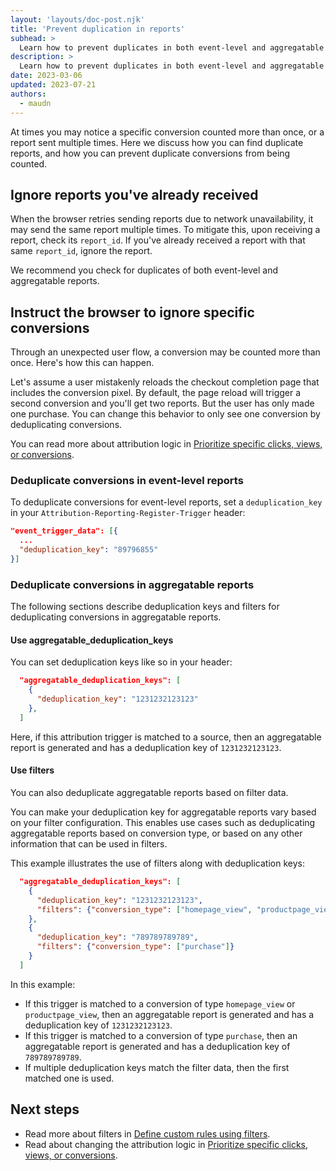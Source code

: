 ```yaml
---
layout: 'layouts/doc-post.njk'
title: 'Prevent duplication in reports'
subhead: >
  Learn how to prevent duplicates in both event-level and aggregatable reports.
description: >
  Learn how to prevent duplicates in both event-level and aggregatable reports.
date: 2023-03-06
updated: 2023-07-21
authors:
  - maudn
---
```


At times you may notice a specific conversion counted more than once, or a report sent multiple times. Here we discuss how you can find duplicate reports, and how you can prevent duplicate conversions from being counted.

## Ignore reports you've already received

When the browser retries sending reports due to network unavailability, it may send the same report multiple times.
To mitigate this, upon receiving a report, check its `report_id`. If you've already received a report with that same `report_id`, ignore the report.

We recommend you check for duplicates of both event-level and aggregatable reports.

##  Instruct the browser to ignore specific conversions

Through an unexpected user flow, a conversion may be counted more than once. Here's how this can happen.

Let's assume a user mistakenly reloads the checkout completion page that includes the conversion pixel. By default, the page reload will trigger a second conversion and you'll get two reports.
But the user has only made one purchase. You can change this behavior to only see one conversion by deduplicating conversions.

You can read more about attribution logic in [Prioritize specific clicks, views, or conversions](/docs/privacy-sandbox/attribution-reporting/change-attribution-logic/).

### Deduplicate conversions in event-level reports

To deduplicate conversions for event-level reports, set a `deduplication_key` in your `Attribution-Reporting-Register-Trigger` header: 

```json
"event_trigger_data": [{
  ...
  "deduplication_key": "89796855"
}]
```

### Deduplicate conversions in aggregatable reports

The following sections describe deduplication keys and filters for deduplicating conversions in aggregatable reports.

#### Use aggregatable_deduplication_keys

You can set deduplication keys like so in your header:

```json
  "aggregatable_deduplication_keys": [
    {
      "deduplication_key": "1231232123123"
    },
  ]
```

Here, if this attribution trigger is matched to a source, then an aggregatable report is generated and has a deduplication key of `1231232123123`.

#### Use filters

You can also deduplicate aggregatable reports based on filter data.

You can make your deduplication key for aggregatable reports vary based on your filter configuration. This enables use cases such as deduplicating aggregatable reports based on conversion type, or based on any other information that can be used in filters.

This example illustrates the use of filters along with deduplication keys:

```json
  "aggregatable_deduplication_keys": [
    {
      "deduplication_key": "1231232123123",
      "filters": {"conversion_type": ["homepage_view", "productpage_view"]}
    },
    {
      "deduplication_key": "789789789789",
      "filters": {"conversion_type": ["purchase"]}
    }
  ]
```
In this example:

* If this trigger is matched to a conversion of type `homepage_view` or `productpage_view`, then an aggregatable report is generated and has a deduplication key of `1231232123123`.
* If this trigger is matched to a conversion of type `purchase`, then an aggregatable report is generated and has a deduplication key of `789789789789`.
* If multiple deduplication keys match the filter data, then the first matched one is used.

## Next steps

* Read more about filters in [Define custom rules using filters](/docs/privacy-sandbox/attribution-reporting/define-filters/).
* Read about changing the attribution logic in  [Prioritize specific clicks, views, or conversions](/docs/privacy-sandbox/attribution-reporting/change-attribution-logic/).
